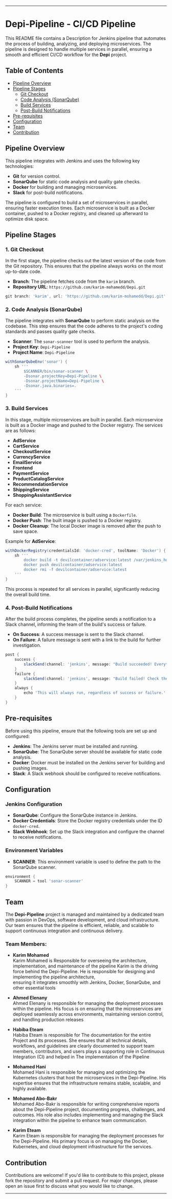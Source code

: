 
---

# Depi-Pipeline - CI/CD Pipeline

This README file contains a Description for Jenkins pipeline that automates the process of building, analyzing, and deploying microservices. The pipeline is designed to handle multiple services in parallel, ensuring a smooth and efficient CI/CD workflow for the **Depi** project.

## Table of Contents
- [Pipeline Overview](#pipeline-overview)
- [Pipeline Stages](#pipeline-stages)
  - [Git Checkout](#git-checkout)
  - [Code Analysis (SonarQube)](#code-analysis-sonarqube)
  - [Build Services](#build-services)
  - [Post-Build Notifications](#post-build-notifications)
- [Pre-requisites](#pre-requisites)
- [Configuration](#configuration)
- [Team](#team)
- [Contribution](#contribution)

## Pipeline Overview

This pipeline integrates with Jenkins and uses the following key technologies:
- **Git** for version control.
- **SonarQube** for static code analysis and quality gate checks.
- **Docker** for building and managing microservices.
- **Slack** for post-build notifications.

The pipeline is configured to build a set of microservices in parallel, ensuring faster execution times. Each microservice is built as a Docker container, pushed to a Docker registry, and cleaned up afterward to optimize disk space.

## Pipeline Stages

### 1. Git Checkout
In the first stage, the pipeline checks out the latest version of the code from the Git repository. This ensures that the pipeline always works on the most up-to-date code.

- **Branch**: The pipeline fetches code from the `karim` branch.
- **Repository URL**: `https://github.com/karim-mohamedd/Depi.git`

```groovy
git branch: 'karim', url: 'https://github.com/karim-mohamedd/Depi.git'
```

### 2. Code Analysis (SonarQube)
The pipeline integrates with **SonarQube** to perform static analysis on the codebase. This step ensures that the code adheres to the project's coding standards and passes quality gate checks.

- **Scanner**: The `sonar-scanner` tool is used to perform the analysis.
- **Project Key**: `Depi-Pipeline`
- **Project Name**: `Depi-Pipeline`

```groovy
withSonarQubeEnv('sonar') {
    sh '''
        $SCANNER/bin/sonar-scanner \
        -Dsonar.projectKey=Depi-Pipeline \
        -Dsonar.projectName=Depi-Pipeline \
        -Dsonar.java.binaries=.
    '''
}
```

### 3. Build Services
In this stage, multiple microservices are built in parallel. Each microservice is built as a Docker image and pushed to the Docker registry. The services are as follows:

- **AdService**
- **CartService**
- **CheckoutService**
- **CurrencyService**
- **EmailService**
- **Frontend**
- **PaymentService**
- **ProductCatalogService**
- **RecommendationService**
- **ShippingService**
- **ShoppingAssistantService**

For each service:
- **Docker Build**: The microservice is built using a `Dockerfile`.
- **Docker Push**: The built image is pushed to a Docker registry.
- **Docker Cleanup**: The local Docker image is removed after the push to save space.

Example for **AdService**:
```groovy
withDockerRegistry(credentialsId: 'docker-cred', toolName: 'Docker') {
    sh '''
        docker build -t devilcontainer/adservice:latest /var/jenkins_home/workspace/Depi-Pipeline/src/adservice
        docker push devilcontainer/adservice:latest
        docker rmi -f devilcontainer/adservice:latest
    '''
}
```

This process is repeated for all services in parallel, significantly reducing the overall build time.

### 4. Post-Build Notifications
After the build process completes, the pipeline sends a notification to a Slack channel, informing the team of the build's success or failure.

- **On Success**: A success message is sent to the Slack channel.
- **On Failure**: A failure message is sent with a link to the build for further investigation.

```groovy
post {
    success {
        slackSend(channel: 'jenkins', message: "Build succeeded! Everything is ok: ${env.JOB_NAME} #${env.BUILD_NUMBER}")
    }
    failure {
        slackSend(channel: 'jenkins', message: "Build failed! Check the error: ${env.JOB_NAME} #${env.BUILD_NUMBER}")
    }
    always {
        echo 'This will always run, regardless of success or failure.'
    }
}
```

## Pre-requisites
Before using this pipeline, ensure that the following tools are set up and configured:
- **Jenkins**: The Jenkins server must be installed and running.
- **SonarQube**: The SonarQube server should be available for static code analysis.
- **Docker**: Docker must be installed on the Jenkins server for building and pushing images.
- **Slack**: A Slack webhook should be configured to receive notifications.

## Configuration

### Jenkins Configuration
- **SonarQube**: Configure the SonarQube instance in Jenkins.
- **Docker Credentials**: Store the Docker registry credentials under the ID `docker-cred`.
- **Slack Webhook**: Set up the Slack integration and configure the channel to receive notifications.

### Environment Variables
- **SCANNER**: This environment variable is used to define the path to the SonarQube scanner.

```groovy
environment {
    SCANNER = tool 'sonar-scanner'
}
```

## Team

The **Depi-Pipeline** project is managed and maintained by a dedicated team with passion in DevOps, software development, and cloud infrastructure. Our team ensures that the pipeline is efficient, reliable, and scalable to support continuous integration and continuous delivery.

### Team Members:
- **Karim Mohamed**   
  Karim Mohamed is Responsible for overseeing the architecture, implementation, and maintenance of the pipeline
  Karim is the driving force behind the Depi-Pipeline. He is responsible for designing and implementing the pipeline architecture,     
  ensuring it integrates smoothly with Jenkins, Docker, SonarQube, and other essential tools

- **Ahmed Elenany**  
  Ahmed Elenany is responsible for managing the deployment processes within the pipeline. His focus is on ensuring that the microservices are deployed seamlessly across environments, maintaining version control, and handling production releases

- **Habiba Eteam**   
  Habiba Eteam is responsible for The documentation for the entire Project and its processes. She ensures that all technical details, workflows, and guidelines are clearly documented to support team members, contributors, and users plays a supporting role in Continuous Integration (CI) and helped in The implementation of the Pipeline 
  
- **Mohamed Hani**   
 Mohamed Hani is responsible for managing and optimizing the Kubernetes clusters that host the microservices in the Depi-Pipeline. His expertise ensures that the infrastructure remains stable, scalable, and highly available.

- **Mohamed Abo-Bakr**   
 Mohamed Abo-Bakr is responsible for writing comprehensive reports about the Depi-Pipeline project, documenting progress, challenges, and outcomes. His role also includes implementing and managing the Slack integration within the pipeline to enhance team communication.

- **Karim Eteam**   
 Karim Eteam is responsible for managing the deployment processes for the Depi-Pipeline. His primary focus is on managing the Docker, Kubernetes, and cloud deployment infrastructure for the services.
  


## Contribution
Contributions are welcome! If you'd like to contribute to this project, please fork the repository and submit a pull request. For major changes, please open an issue first to discuss what you would like to change.

---
